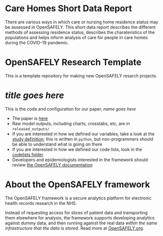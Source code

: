 # Care Homes Short Data Report
There are various ways in which care or nursing home residence status may be assessed in OpenSAFELY. This short data report describes the different methods of assessing residence status, describes the charateristics of the populations and helps inform analysis of care for people in care homes during the COVID-19 pandemic. 

# OpenSAFELY Research Template

This is a template repository for making new OpenSAFELY resarch projects.

# _title goes here_

This is the code and configuration for our paper, _name goes here_

* The paper is [here]()
* Raw model outputs, including charts, crosstabs, etc, are in `released_outputs/`
* If you are interested in how we defined our variables, take a look at the [study definition](analysis/study_definition.py); this is written in `python`, but non-programmers should be able to understand what is going on there
* If you are interested in how we defined our code lists, look in the [codelists folder](./codelists/).
* Developers and epidemiologists interested in the framework should review [the OpenSAFELY documentation](https://docs.opensafely.org)

# About the OpenSAFELY framework

The OpenSAFELY framework is a secure analytics platform for
electronic health records research in the NHS.

Instead of requesting access for slices of patient data and
transporting them elsewhere for analysis, the framework supports
developing analytics against dummy data, and then running against the
real data *within the same infrastructure that the data is stored*.
Read more at [OpenSAFELY.org](https://opensafely.org).
